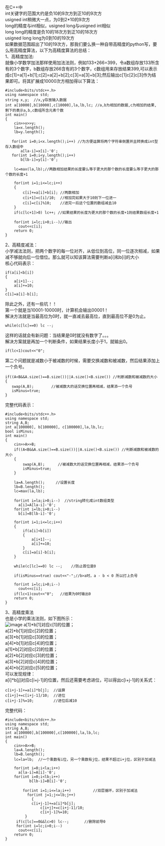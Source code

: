 在C++中<br>
int关键字的范围大约是负10的9次方到正10的9次方<br>
usigned int稍微大一点，为0到2*10的9次方<br>
long的精度与int相似，usigned long与usigned int相似<br>
long long的精度是负10的18次方到正10的18次方<br>
usigned long long为0到10的19次方<br>
如果数据范围超出了10的19次方，那我们要么换一种自带高精度的python写，要么用高精度算法，以下为高精度算法的总结：<br>
1、高精度加法:<br>
就像小学数学加法那样使用加法法则，例如133+266=399，令a数组存放133所含有的3个数字，b数组存放266含有的3个数字，c数组用来存放结果399,可以表示成c[1]=a[1]+b[1];c[2]=a[2]+b[2];c[3]=a[3]+b[3];然后输出c[1]c[2]c[3]作为结果即可。将其扩展成10000次方相加得以下算法：
```
#include<bits/stdc++.h>
using namespace std;
string x,y;  //x,y存放输入数据
int a[10000],b[10000],c[10000],la,lb,lc; //a,b为相加的数据,c为相加的结果,剩下的表示a,b,c数组所含元素个数
int main()
{
    cin>>x>>y;
    la=x.length();
    lb=y.length();
   
   for(int i=0;i<x.length();i++) //为方便运算将两个字符串倒置并且转换成int型存入数组中
	   a[la-i]=x[i]-'0';
   for(int i=0;i<y.length();i++)
	   b[lb-i]=y[i]-'0';

    lc=max(la,lb);//两数相加结果的长度要么等于更大的那个数的长度要么等于更大的那个数的长度+1

    for(int i=1;i<=lc;i++) 
    {
    	c[i]+=a[i]+b[i]; //两数相加
    	c[i+1]=c[i]/10;  //相加完如果大于10则下一位进一
    	c[i]=c[i]%10;    //进完一后这个位置的数组减去10
	}
	if(c[lc+1]>0) lc++; //如果结果的长度为更大的那个数的长度+1则结果数组长度+1

	for(int i=lc;i>0;i--)//输出
	  cout<<c[i];
	return 0;
}
```
2、高精度减法：<br>
小学减法法则，把两个数字的每一位对齐，从低位到高位，同一位逐次相减，如果减不够就向后一位借位。那么就可以知该算法需要判断a[i]和b[i]的大小<br>
核心代码表示：<br>
```
if(a[i]<b[i])
{
	a[i+1]--;
	a[i]+=10;
}
c[i]=a[i]-b[i];
```
除此之外，还有一些坑！！<br>
第一个就是当10001-10000时，计算机会输出00001！<br>
解决方法就是当最高位为0时，就一直减去最高位，直到最高位不是0为止。<br>
```
while(c[lc]==0) lc --; 
```
这样的话就会有新问题：当结果是0时就没有数字了。。。<br>
解决方案就是再加一个判断条件，如果结果长度小于1，就输出0。<br>
```
if(lc<1)cout<<"0";
```
第二个问题就是减数小于被减数的时候，需要交换减数和被减数，然后结果添加上一个负号。<br>
```
if((A<B&&A.size()==B.size())||A.size()<B.size()) //判断减数和被减数的大小 
{
   swap(A,B);        //被减数大的话交换位置再相减，结果添一个负号 
   isMinus=true;
}
```
完整代码表示：<br>
```
#include<bits/stdc++.h>
using namespace std;
string A,B;
int a[100000], b[100000], c[100000],la,lb,lc; 
bool isMinus; 
int main()
{
    cin>>A>>B;
	if((A<B&&A.size()==B.size())||A.size()<B.size()) //判断减数和被减数的大小 
	{
		swap(A,B);      //被减数大的话交换位置再相减，结果添一个负号 
		isMinus=true;
	}
	
	la=A.length();     //设置长度 
	lb=B.length();
	lc=max(la,lb);
	
    for(int i=la;i>0;i--)  //string转化成int数组类型 
	  a[i]=A[la-i]-'0';
    for(int i=lb;i>0;i--)
	  b[i]=B[lb-i]-'0';
    
	for(int i=1;i<=lc;i++)
	{
		if(a[i]<b[i])
		{
			a[i+1]--;
			a[i]+=10;
		}
		c[i]=a[i]-b[i];
	}
	
	while(c[lc]==0) lc --;    //防止首位是0 
	
	if(isMinus==true) cout<<"-";//b>a时，a - b < 0 所以打上负号 
	
	for(int i=lc;i>0;i--)
	  cout<<c[i];
	if(lc<1)cout<<"0";   //结果为0时输出0 
    return 0;
}
```
3、高精度乘法<br>
也是小学的乘法法则，如下图所示：<br>
![image](https://github.com/spesserta/My-algorithm-note/assets/138494873/08d2d1c7-f7ca-4a58-b84d-88b248f170a1)
a[1]*b[1]对应c[1]的位置；<br>
a[2]*b[1]对应c[2]的位置；<br>
a[3]*b[1]对应c[3]的位置；<br>
a[4]*b[1]对应c[4]的位置；<br>
a[1]*b[2]对应c[2]的位置；<br>
a[2]*b[2]对应c[3]的位置；<br>
a[3]*b[2]对应c[4]的位置；<br>
a[4]*b[2]对应c[5]的位置；<br>
可以发现规律：<br>
a[i]*b[j]对应c[i+j-1]的位置，然后还需要考虑进位，可以得出c[i+j-1]的关系式：<br>
```
c[i+j-1]+=a[i]*b[j];  //运算
c[i+j]+=c[i+j-1]/10;  //进位
c[i+j-1]%=10;         //进位后减10
```
完整代码：<br>
```
#include<bits/stdc++.h>
using namespace std;
string A,B;
int a[100000],b[100000],c[100000],la,lb,lc;
int main()
{
 	cin>>A>>B;
 	la=A.length();
 	lb=B.length();
 	lc=la+lb;  //一个乘数有i位，另一个乘数有j位，结果不超过i+j位，区别于加减法
 	
 	for(int i=0;i<la;i++)
 	  a[la-i]=A[i]-'0';
 	for(int i=0;i<lb;i++)
           b[lb-i]=B[i]-'0';
    
        for(int i=1;i<=la;i++)          //双层循环，区别于加减法
          for(int j=1;j<=lb;j++)
            {
	    	c[i+j-1]+=a[i]*b[j];
    	        c[i+j]+=c[i+j-1]/10;
    	        c[i+j-1]%=10;
         } 
	 if(c[lc]==0&&lc>0) lc--;       //删除前导0
	 for(int i=lc;i>0;i--)
	  cout<<c[i]; 
	return 0;
}
```
